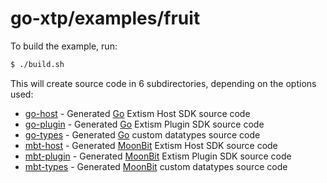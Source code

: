 # go-xtp/examples/fruit

To build the example, run:

```bash
$ ./build.sh
```

This will create source code in 6 subdirectories, depending on the options used:

* [go-host](go-host) - Generated [Go] Extism Host SDK source code
* [go-plugin](go-plugin) - Generated [Go] Extism Plugin SDK source code
* [go-types](go-types) - Generated [Go] custom datatypes source code
* [mbt-host](mbt-host) - Generated [MoonBit] Extism Host SDK source code
* [mbt-plugin](mbt-plugin) - Generated [MoonBit] Extism Plugin SDK source code
* [mbt-types](mbt-types) - Generated [MoonBit] custom datatypes source code

[Go]: https://go.dev/
[MoonBit]: https://moonbitlang.com/

